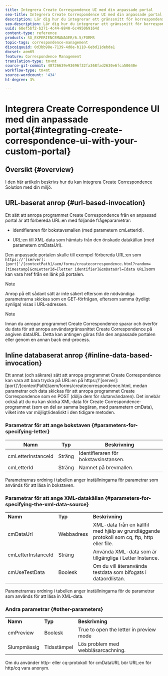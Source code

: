 ```yaml
---
title: Integrera Create Correspondence UI med din anpassade portal
seo-title: Integrera Create Correspondence UI med din anpassade portal
description: Lär dig hur du integrerar ett gränssnitt för korrespondens med din anpassade portal
seo-description: Lär dig hur du integrerar ett gränssnitt för korrespondens med din anpassade portal
uuid: 68ef5bf2-b271-4c44-8840-6c495069164d
content-type: reference
products: SG_EXPERIENCEMANAGER/6.5/FORMS
topic-tags: correspondence-management
discoiquuid: 0d3bb98e-7139-4d8e-b110-6ebd11debda1
docset: aem65
feature: Correspondence Management
translation-type: tm+mt
source-git-commit: 48726639e93696f32fa368fad2630e6fca50640e
workflow-type: tm+mt
source-wordcount: '434'
ht-degree: 3%

---
```



# Integrera Create Correspondence UI med din anpassade portal{#integrating-create-correspondence-ui-with-your-custom-portal}

## Översikt {#overview}

I den här artikeln beskrivs hur du kan integrera Create Correspondence Solution med din miljö.

## URL-baserat anrop {#url-based-invocation}

Ett sätt att anropa programmet Create Correspondence från en anpassad portal är att förbereda URL:en med följande frågeparametrar:

* identifieraren för bokstavsmallen (med parametern cmLetterId).

* URL:en till XML-data som hämtats från den önskade datakällan (med parametern cmDataUrl).

Den anpassade portalen skulle till exempel förbereda URL:en som\
`https://'[server]:[port]'/[contextPath]/aem/forms/createcorrespondence.html?random=[timestamp]&cmLetterId=[letter identifier]&cmDataUrl=[data URL]`som kan vara href från en länk på portalen.

>[!NOTE]
>
>Anrop på ett sådant sätt är inte säkert eftersom de nödvändiga parametrarna skickas som en GET-förfrågan, eftersom samma (tydligt synliga) visas i URL-adressen.

>[!NOTE]
>
>Innan du anropar programmet Create Correspondence sparar och överför du data för att anropa användargränssnittet Create Correspondence på angiven dataURL. Detta kan antingen göras från den anpassade portalen eller genom en annan back end-process.

## Inline databaserat anrop {#inline-data-based-invocation}

Ett annat (och säkrare) sätt att anropa programmet Create Correspondence kan vara att bara trycka på URL:en på https://&#39;[server]:[port]&#39;/[contextPath]/aem/forms/createcorrespondence.html, medan parametrar och data skickas för att anropa programmet Create Correspondence som en POST (dölja dem för slutanvändaren). Det innebär också att du nu kan skicka XML-data för Create Correspondence-programmet (som en del av samma begäran, med parametern cmData), vilket inte var möjligt/idealiskt i den tidigare metoden.

### Parametrar för att ange bokstaven {#parameters-for-specifying-letter}

| **Namn** | **Typ** | **Beskrivning** |
|---|---|---|
| cmLetterInstanceId | Sträng | Identifieraren för bokstavsinstansen. |
| cmLetterId | Sträng | Namnet på brevmallen. |

Parametrarnas ordning i tabellen anger inställningarna för parametrar som används för att läsa in bokstaven.

### Parametrar för att ange XML-datakällan {#parameters-for-specifying-the-xml-data-source}

<table>
 <tbody>
  <tr>
   <td><strong>Namn</strong></td> 
   <td><strong>Typ</strong></td> 
   <td><strong>Beskrivning</strong></td> 
  </tr>
  <tr>
   <td>cmDataUrl<br /> </td> 
   <td>Webbadress</td> 
   <td>XML-data från en källfil med hjälp av grundläggande protokoll som cq, ftp, http eller file.<br /> </td> 
  </tr>
  <tr>
   <td>cmLetterInstanceId</td> 
   <td>Sträng</td> 
   <td>Använda XML-data som är tillgängliga i Letter Instance.</td> 
  </tr>
  <tr>
   <td>cmUseTestData</td> 
   <td>Boolesk</td> 
   <td>Om du vill återanvända testdata som bifogats i dataordlistan.</td> 
  </tr>
 </tbody>
</table>

Parametrarnas ordning i tabellen anger inställningarna för de parametrar som används för att läsa in XML-data.

### Andra parametrar {#other-parameters}

<table>
 <tbody>
  <tr>
   <td><strong>Namn</strong></td> 
   <td><strong>Typ</strong></td> 
   <td><strong>Beskrivning</strong></td> 
  </tr>
  <tr>
   <td>cmPreview<br /> </td> 
   <td>Boolesk</td> 
   <td>True to open the letter in preview mode<br /> </td> 
  </tr>
  <tr>
   <td>Slumpmässig</td> 
   <td>Tidsstämpel</td> 
   <td>Lös problem med webbläsarcachning.</td> 
  </tr>
 </tbody>
</table>

Om du använder http- eller cq-protokoll för cmDataURL bör URL:en för http/cq vara anonym.
